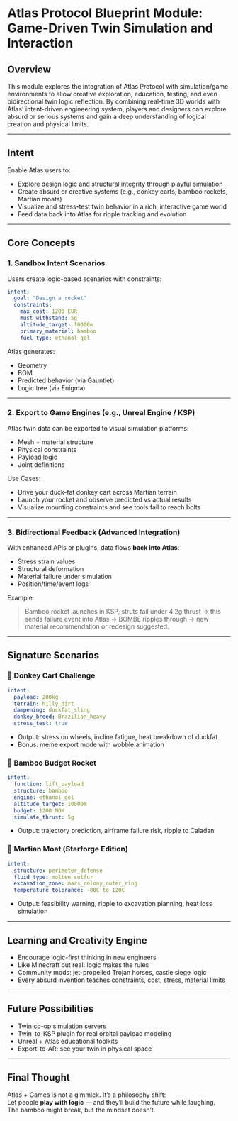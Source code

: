 # Atlas Protocol Blueprint Module: Game-Driven Twin Simulation and Interaction

## Overview
This module explores the integration of Atlas Protocol with simulation/game environments to allow creative exploration, education, testing, and even bidirectional twin logic reflection. By combining real-time 3D worlds with Atlas' intent-driven engineering system, players and designers can explore absurd or serious systems and gain a deep understanding of logical creation and physical limits.

---

## Intent
Enable Atlas users to:
- Explore design logic and structural integrity through playful simulation
- Create absurd or creative systems (e.g., donkey carts, bamboo rockets, Martian moats)
- Visualize and stress-test twin behavior in a rich, interactive game world
- Feed data back into Atlas for ripple tracking and evolution

---

## Core Concepts

### 1. Sandbox Intent Scenarios
Users create logic-based scenarios with constraints:
```yaml
intent:
  goal: "Design a rocket"
  constraints:
    max_cost: 1200 EUR
    must_withstand: 5g
    altitude_target: 10000m
    primary_material: bamboo
    fuel_type: ethanol_gel
```

Atlas generates:
- Geometry
- BOM
- Predicted behavior (via Gauntlet)
- Logic tree (via Enigma)

---

### 2. Export to Game Engines (e.g., Unreal Engine / KSP)
Atlas twin data can be exported to visual simulation platforms:
- Mesh + material structure
- Physical constraints
- Payload logic
- Joint definitions

Use Cases:
- Drive your duck-fat donkey cart across Martian terrain
- Launch your rocket and observe predicted vs actual results
- Visualize mounting constraints and see tools fail to reach bolts

---

### 3. Bidirectional Feedback (Advanced Integration)
With enhanced APIs or plugins, data flows **back into Atlas**:
- Stress strain values
- Structural deformation
- Material failure under simulation
- Position/time/event logs

Example:
> Bamboo rocket launches in KSP, struts fail under 4.2g thrust → this sends failure event into Atlas → BOMBE ripples through → new material recommendation or redesign suggested.

---

## Signature Scenarios

### 🚚 Donkey Cart Challenge
```yaml
intent:
  payload: 200kg
  terrain: hilly_dirt
  dampening: duckfat_sling
  donkey_breed: Brazilian_heavy
  stress_test: true
```
- Output: stress on wheels, incline fatigue, heat breakdown of duckfat
- Bonus: meme export mode with wobble animation

### 🚀 Bamboo Budget Rocket
```yaml
intent:
  function: lift_payload
  structure: bamboo
  engine: ethanol_gel
  altitude_target: 10000m
  budget: 1200 NOK
  simulate_thrust: 5g
```
- Output: trajectory prediction, airframe failure risk, ripple to Caladan

### 🏰 Martian Moat (Starforge Edition)
```yaml
intent:
  structure: perimeter_defense
  fluid_type: molten_sulfur
  excavation_zone: mars_colony_outer_ring
  temperature_tolerance: -80C to 120C
```
- Output: feasibility warning, ripple to excavation planning, heat loss simulation

---

## Learning and Creativity Engine
- Encourage logic-first thinking in new engineers
- Like Minecraft but real: logic makes the rules
- Community mods: jet-propelled Trojan horses, castle siege logic
- Every absurd invention teaches constraints, cost, stress, material limits

---

## Future Possibilities
- Twin co-op simulation servers
- Twin-to-KSP plugin for real orbital payload modeling
- Unreal + Atlas educational toolkits
- Export-to-AR: see your twin in physical space

---

## Final Thought
Atlas + Games is not a gimmick. It’s a philosophy shift:  
Let people **play with logic** — and they’ll build the future while laughing.  
The bamboo might break, but the mindset doesn’t.
